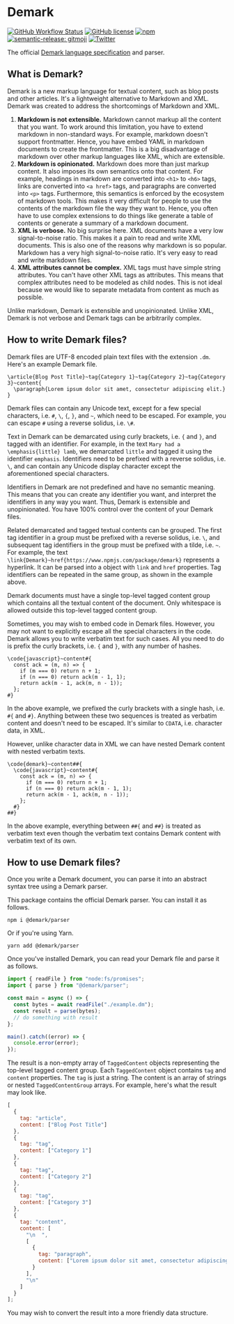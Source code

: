 # Demark

[![GitHub Workflow Status](https://img.shields.io/github/workflow/status/aaditmshah/demark/Continuous%20Deployment?logo=github)](https://github.com/aaditmshah/demark/actions/workflows/continuous-deployment.yml)
[![GitHub license](https://img.shields.io/github/license/aaditmshah/demark)](https://github.com/aaditmshah/demark/blob/main/LICENSE)
[![npm](https://img.shields.io/npm/v/demark?logo=npm)](https://www.npmjs.com/package/demark)
[![semantic-release: gitmoji](https://img.shields.io/badge/semantic--release-gitmoji-E10079?logo=semantic-release)](https://github.com/semantic-release/semantic-release)
[![Twitter](https://img.shields.io/twitter/url?url=https%3A%2F%2Fgithub.com%2Faaditmshah%2Fdemark)](https://twitter.com/intent/tweet?text=Wow:&url=https%3A%2F%2Fgithub.com%2Faaditmshah%2Fdemark)

The official [Demark language specification](https://github.com/aaditmshah/demark/blob/main/specification.md) and parser.

## What is Demark?

Demark is a new markup language for textual content, such as blog posts and other articles. It's a lightweight alternative to Markdown and XML. Demark was created to address the shortcomings of Markdown and XML.

1. **Markdown is not extensible.** Markdown cannot markup all the content that you want. To work around this limitation, you have to extend markdown in non-standard ways. For example, markdown doesn't support frontmatter. Hence, you have embed YAML in markdown documents to create the frontmatter. This is a big disadvantage of markdown over other markup languages like XML, which are extensible.
2. **Markdown is opinionated.** Markdown does more than just markup content. It also imposes its own semantics onto that content. For example, headings in markdown are converted into `<h1>` to `<h6>` tags, links are converted into `<a href>` tags, and paragraphs are converted into `<p>` tags. Furthermore, this semantics is enforced by the ecosystem of markdown tools. This makes it very difficult for people to use the contents of the markdown file the way they want to. Hence, you often have to use complex extensions to do things like generate a table of contents or generate a summary of a markdown document.
3. **XML is verbose.** No big surprise here. XML documents have a very low signal-to-noise ratio. This makes it a pain to read and write XML documents. This is also one of the reasons why markdown is so popular. Markdown has a very high signal-to-noise ratio. It's very easy to read and write markdown files.
4. **XML attributes cannot be complex.** XML tags must have simple string attributes. You can't have other XML tags as attributes. This means that complex attributes need to be modeled as child nodes. This is not ideal because we would like to separate metadata from content as much as possible.

Unlike markdown, Demark is extensible and unopinionated. Unlike XML, Demark is not verbose and Demark tags can be arbitrarily complex.

## How to write Demark files?

Demark files are UTF-8 encoded plain text files with the extension `.dm`. Here's an example Demark file.

```
\article{Blog Post Title}~tag{Category 1}~tag{Category 2}~tag{Category 3}~content{
  \paragraph{Lorem ipsum dolor sit amet, consectetur adipiscing elit.}
}
```

Demark files can contain any Unicode text, except for a few special characters, i.e. `#`, `\`, `{`, `}`, and `~`, which need to be escaped. For example, you can escape `#` using a reverse solidus, i.e. `\#`.

Text in Demark can be demarcated using curly brackets, i.e. `{` and `}`, and tagged with an identifier. For example, in the text `Mary had a \emphasis{little} lamb`, we demarcated `little` and tagged it using the identifier `emphasis`. Identifiers need to be prefixed with a reverse solidus, i.e. `\`, and can contain any Unicode display character except the aforementioned special characters.

Identifiers in Demark are not predefined and have no semantic meaning. This means that you can create any identifier you want, and interpret the identifiers in any way you want. Thus, Demark is extensible and unopinionated. You have 100% control over the content of your Demark files.

Related demarcated and tagged textual contents can be grouped. The first tag identifier in a group must be prefixed with a reverse solidus, i.e. `\`, and subsequent tag identifiers in the group must be prefixed with a tilde, i.e. `~`. For example, the text `\link{Demark}~href{https://www.npmjs.com/package/demark}` represents a hyperlink. It can be parsed into a object with `link` and `href` properties. Tag identifiers can be repeated in the same group, as shown in the example above.

Demark documents must have a single top-level tagged content group which contains all the textual content of the document. Only whitespace is allowed outside this top-level tagged content group.

Sometimes, you may wish to embed code in Demark files. However, you may not want to explicitly escape all the special characters in the code. Demark allows you to write verbatim text for such cases. All you need to do is prefix the curly brackets, i.e. `{` and `}`, with any number of hashes.

```
\code{javascript}~content#{
  const ack = (m, n) => {
    if (m === 0) return n + 1;
    if (n === 0) return ack(m - 1, 1);
    return ack(m - 1, ack(m, n - 1));
  };
#}
```

In the above example, we prefixed the curly brackets with a single hash, i.e. `#{` and `#}`. Anything between these two sequences is treated as verbatim content and doesn't need to be escaped. It's similar to `CDATA`, i.e. character data, in XML.

However, unlike character data in XML we can have nested Demark content with nested verbatim texts.

```
\code{demark}~content##{
  \code{javascript}~content#{
    const ack = (m, n) => {
      if (m === 0) return n + 1;
      if (n === 0) return ack(m - 1, 1);
      return ack(m - 1, ack(m, n - 1));
    };
  #}
##}
```

In the above example, everything between `##{` and `##}` is treated as verbatim text even though the verbatim text contains Demark content with verbatim text of its own.

## How to use Demark files?

Once you write a Demark document, you can parse it into an abstract syntax tree using a Demark parser.

This package contains the official Demark parser. You can install it as follows.

```
npm i @demark/parser
```

Or if you're using Yarn.

```
yarn add @demark/parser
```

Once you've installed Demark, you can read your Demark file and parse it as follows.

```typescript
import { readFile } from "node:fs/promises";
import { parse } from "@demark/parser";

const main = async () => {
  const bytes = await readFile("./example.dm");
  const result = parse(bytes);
  // do something with result
};

main().catch((error) => {
  console.error(error);
});
```

The result is a non-empty array of `TaggedContent` objects representing the top-level tagged content group. Each `TaggedContent` object contains `tag` and `content` properties. The `tag` is just a string. The content is an array of strings or nested `TaggedContentGroup` arrays. For example, here's what the result may look like.

```javascript
[
  {
    tag: "article",
    content: ["Blog Post Title"]
  },
  {
    tag: "tag",
    content: ["Category 1"]
  },
  {
    tag: "tag",
    content: ["Category 2"]
  },
  {
    tag: "tag",
    content: ["Category 3"]
  },
  {
    tag: "content",
    content: [
      "\n  ",
      [
        {
          tag: "paragraph",
          content: ["Lorem ipsum dolor sit amet, consectetur adipiscing elit."]
        }
      ],
      "\n"
    ]
  }
];
```

You may wish to convert the result into a more friendly data structure.
